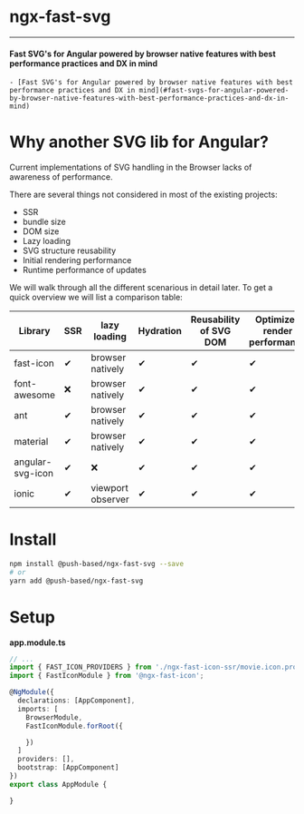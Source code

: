 # ngx-fast-svg

---

#### Fast SVG's for Angular powered by browser native features with best performance practices and DX in mind

<!-- toc -->

    - [Fast SVG's for Angular powered by browser native features with best performance practices and DX in mind](#fast-svgs-for-angular-powered-by-browser-native-features-with-best-performance-practices-and-dx-in-mind)

<!-- tocstop -->

# Why another SVG lib for Angular? 

Current implementations of SVG handling in the Browser lacks of awareness of performance.

There are several things not considered in most of the existing projects:
- SSR
- bundle size
- DOM size
- Lazy loading
- SVG structure reusability
- Initial rendering performance
- Runtime performance of updates

We will walk through all the different scenarious in detail later. 
To get a quick overview we will list a comparison table:

| Library          | SSR   | lazy loading      | Hydration | Reusability of SVG DOM | Optimized render performance | Size     | 
| ---------------- | ----- | ----------------- | --------- | ---------------------- | ---------------------------- | -------- |
| fast-icon        | ✔    | browser natively  | ✔         | ✔                     | ✔                            | 1.52 KB |
| font-awesome     | ❌    | browser natively  | ✔         | ✔                     | ✔                            | 64.75 KB |
| ant              | ✔    | browser natively  | ✔         | ✔                     | ✔                            | 24.38 KB |
| material         | ✔    | browser natively  | ✔         | ✔                     | ✔                            | 16.92 KB |
| angular-svg-icon | ✔    | ❌                | ✔         | ✔                     | ✔                            | 1.54 KB |
| ionic            | ✔    | viewport observer | ✔         | ✔                     | ✔                            | 1.44 KB |

# Install

```bash
npm install @push-based/ngx-fast-svg --save
# or
yarn add @push-based/ngx-fast-svg
```

# Setup

**app.module.ts**

```typescript
// ...
import { FAST_ICON_PROVIDERS } from './ngx-fast-icon-ssr/movie.icon.provider';
import { FastIconModule } from '@ngx-fast-icon';

@NgModule({
  declarations: [AppComponent],
  imports: [
    BrowserModule,
    FastIconModule.forRoot({

    })
  ]
  providers: [],
  bootstrap: [AppComponent]
})
export class AppModule {

}

```
